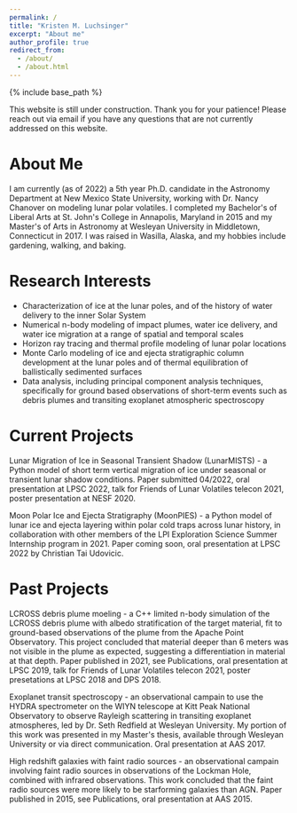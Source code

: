 ```yaml
---
permalink: /
title: "Kristen M. Luchsinger"
excerpt: "About me"
author_profile: true
redirect_from: 
  - /about/
  - /about.html
---
```


{% include base_path %}

This website is still under construction. Thank you for your patience! Please reach out via email if you have any questions that are not currently addressed on this website. 

About Me
=====

I am currently (as of 2022) a 5th year Ph.D. candidate in the Astronomy Department at New Mexico State University, working with Dr. Nancy Chanover on modeling lunar polar volatiles. I completed my Bachelor's of Liberal Arts at St. John's College in Annapolis, Maryland in 2015 and my Master's of Arts in Astronomy at Wesleyan University in Middletown, Connecticut in 2017. I was raised in Wasilla, Alaska, and my hobbies include gardening, walking, and baking.

Research Interests
=====
* Characterization of ice at the lunar poles, and of the history of water delivery to the inner Solar System
* Numerical n-body modeling of impact plumes, water ice delivery, and water ice migration at a range of spatial and temporal scales
* Horizon ray tracing and thermal profile modeling of lunar polar locations
* Monte Carlo modeling of ice and ejecta stratigraphic column development at the lunar poles and of thermal equilibration of ballistically sedimented surfaces 
* Data analysis, including principal component analysis techniques, specifically for ground based observations of short-term events such as debris plumes and transiting exoplanet atmospheric spectroscopy  

Current Projects
=====
Lunar Migration of Ice in Seasonal Transient Shadow (LunarMISTS) - a Python model of short term vertical migration of ice under seasonal or transient lunar shadow conditions. Paper submitted 04/2022, oral presentation at LPSC 2022, talk for Friends of Lunar Volatiles telecon 2021, poster presentation at NESF 2020. 

Moon Polar Ice and Ejecta Stratigraphy (MoonPIES) - a Python model of lunar ice and ejecta layering within polar cold traps across lunar history, in collaboration with other members of the LPI Exploration Science Summer Internship program in 2021. Paper coming soon, oral presentation at LPSC 2022 by Christian Tai Udovicic. 

Past Projects
=====
LCROSS debris plume moeling - a C++ limited n-body simulation of the LCROSS debris plume with albedo stratification of the target material, fit to ground-based observations of the plume from the Apache Point Observatory. This project concluded that material deeper than 6 meters was not visible in the plume as expected, suggesting a differentiation in material at that depth. Paper published in 2021, see Publications, oral presentation at LPSC 2019, talk for Friends of Lunar Volatiles telecon 2021, poster presetations at LPSC 2018 and DPS 2018.

Exoplanet transit spectroscopy - an observational campain to use the HYDRA spectrometer on the WIYN telescope at Kitt Peak National Observatory to observe Rayleigh scattering in transiting exoplanet atmospheres, led by Dr. Seth Redfield at Wesleyan University. My portion of this work was presented in my Master's thesis, available through Wesleyan University or via direct communication. Oral presentation at AAS 2017.

High redshift galaxies with faint radio sources - an observational campain involving faint radio sources in observations of the Lockman Hole, combined with infrared observations. This work concluded that the faint radio sources were more likely to be starforming galaxies than AGN. Paper published in 2015, see Publications, oral presentation at AAS 2015. 

